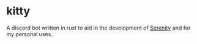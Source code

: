 # kitty

A discord bot written in rust to aid in the development of [Serenity][serenity] and for my personal uses.


[serenity]: https://github.com/serenity-rs/serenity
